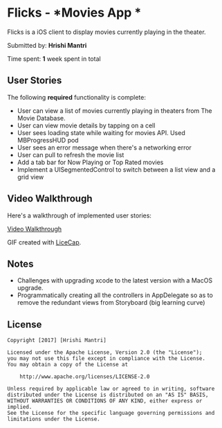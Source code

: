 # Flicks - *Movies App *

Flicks is a iOS client to display movies currently playing in the theater. 

Submitted by: **Hrishi Mantri**

Time spent: **1** week spent in total

## User Stories

The following **required** functionality is complete:

* User can view a list of movies currently playing in theaters from The Movie Database. 
* User can view movie details by tapping on a cell
* User sees loading state while waiting for movies API. Used MBProgressHUD pod
* User sees an error message when there's a networking error
* User can pull to refresh the movie list
* Add a tab bar for Now Playing or Top Rated movies
* Implement a UISegmentedControl to switch between a list view and a grid view 

## Video Walkthrough 

Here's a walkthrough of implemented user stories:

[Video Walkthrough](http://i.imgur.com/oeifECD.gif)

GIF created with [LiceCap](http://www.cockos.com/licecap/).

## Notes

* Challenges with upgrading xcode to the latest version with a MacOS upgrade.
* Programmatically creating all the controllers in AppDelegate so as to remove the redundant views from Storyboard (big learning curve)

## License

    Copyright [2017] [Hrishi Mantri]

    Licensed under the Apache License, Version 2.0 (the "License");
    you may not use this file except in compliance with the License.
    You may obtain a copy of the License at

        http://www.apache.org/licenses/LICENSE-2.0

    Unless required by applicable law or agreed to in writing, software
    distributed under the License is distributed on an "AS IS" BASIS,
    WITHOUT WARRANTIES OR CONDITIONS OF ANY KIND, either express or implied.
    See the License for the specific language governing permissions and
    limitations under the License.
